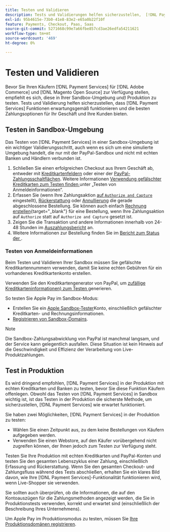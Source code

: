 ```yaml
---
title: Testen und Validieren
description: Tests und Validierungen helfen sicherzustellen,  [!DNL Payment Services]  die Funktionen erwartungsgemäß funktionieren und die besten Zahlungsoptionen für Ihre Kunden bereitstellen
exl-id: 95b4615e-73b0-41e8-83e2-e65a0b22f10f
feature: Payments, Checkout, Paas, Saas
source-git-commit: 5271668c99e7a66fbe857cd3ae26edfa54211621
workflow-type: tm+mt
source-wordcount: '469'
ht-degree: 0%

---
```


# Testen und Validieren

Bevor Sie Ihren Käufern [!DNL Payment Services] für [!DNL Adobe Commerce] und [!DNL Magento Open Source] zur Verfügung stellen, empfiehlt es sich, diese in Ihrer Sandbox-Umgebung _und)_ Produktion zu testen. Tests und Validierung helfen sicherzustellen, dass [!DNL Payment Services] Funktionen erwartungsgemäß funktionieren und die besten Zahlungsoptionen für Ihr Geschäft und Ihre Kunden bieten.

## Testen in Sandbox-Umgebung

Das Testen von [!DNL Payment Services] in einer Sandbox-Umgebung ist ein wichtiger Validierungsschritt, auch wenn es sich um eine simulierte Umgebung handelt, die nur mit der PayPal-Sandbox und nicht mit echten Banken und Händlern verbunden ist.

1. Schließen Sie einen erfolgreichen Checkout aus Ihrem Geschäft ab, entweder mit [Kreditkartenfeldern](payments-options.md#credit-card-fields) oder einer der [PayPal-Zahlungsschaltflächen](payments-options.md#paypal-smart-buttons). Weitere Informationen [ Verwendung gefälschter Kreditkarten zum Testen finden ](#testing-credentials) unter „Testen von Anmeldeinformationen“.
1. Erfassen Sie (wenn Ihre Zahlungsaktion [auf `Authorize and Capture`](onboard.md#set-payment-services-as-payment-method) eingestellt), [Rückerstattung](refunds.md) oder [Annullierung](voids.md) die gerade abgeschlossene Bestellung. Sie können auch einfach [Rechnung erstellen](https://experienceleague.adobe.com/en/docs/commerce-admin/stores-sales/order-management/invoices#create-an-invoice){target="_blank"} für eine Bestellung, wenn Ihre Zahlungsaktion auf `Authorize` statt auf `Authorize and Capture` gesetzt ist.
1. Zeigen Sie die Transaktion und andere Informationen innerhalb von 24-48 Stunden im [Auszahlungsbericht](payouts.md) an.
1. Weitere Informationen zur Bestellung finden Sie im [Bericht zum Status der ](order-payment-status.md).

### Testen von Anmeldeinformationen

Beim Testen und Validieren Ihrer Sandbox müssen Sie gefälschte Kreditkartennummern verwenden, damit Sie keine echten Gebühren für ein vorhandenes Kreditkartenkonto erstellen.

Verwenden Sie den Kreditkartengenerator von PayPal, um [zufällige Kreditkarteninformationen) zum Testen ](https://www.paypal.com/us/smarthelp/article/where-can-i-find-test-credit-card-numbers-ts2157) generieren.

So testen Sie Apple Pay im Sandbox-Modus:

* Erstellen Sie ein [Apple Sandbox-Tester](https://developer.apple.com/apple-pay/sandbox-testing/#create-a-sandbox-tester-account)Konto, einschließlich gefälschter Kreditkarten- und Rechnungsinformationen.
* [Registrieren von Sandbox-Domains](https://developer.paypal.com/docs/checkout/apm/apple-pay/#link-registeryoursandboxdomains).

>[!NOTE]
>
>Die Sandbox-Zahlungsabwicklung von PayPal ist manchmal langsam, und der Service kann gelegentlich ausfallen. Diese Situation ist kein Hinweis auf die Geschwindigkeit und Effizienz der Verarbeitung von Live-Produktzahlungen.

## Test in Produktion

Es wird dringend empfohlen, [!DNL Payment Services] in der Produktion mit echten Kreditkarten und Banken zu testen, bevor Sie diese Funktion Käufern offenlegen. Obwohl das Testen von [!DNL Payment Services] in Sandbox wichtig ist, ist das Testen in der Produktion die sicherste Methode, um sicherzustellen, [!DNL Payment Services] wie erwartet funktioniert.

Sie haben zwei Möglichkeiten, [!DNL Payment Services] in der Produktion zu testen:

* Wählen Sie einen Zeitpunkt aus, zu dem keine Bestellungen von Käufern aufgegeben werden.
* Verwenden Sie einen Webstore, auf den Käufer vorübergehend nicht zugreifen können, der Ihnen jedoch zum Testen zur Verfügung steht.

Testen Sie Ihre Produktion mit echten Kreditkarten und PayPal-Konten und testen Sie den gesamten Lebenszyklus einer Zahlung, einschließlich Erfassung und Rückerstattung. Wenn Sie den gesamten Checkout- und Zahlungsfluss während des Tests abschließen, erhalten Sie ein klares Bild davon, wie Ihre [!DNL Payment Services]-Funktionalität funktionieren wird, wenn Live-Shopper sie verwenden.

Sie sollten auch überprüfen, ob die Informationen, die auf den Kontoauszügen für die Zahlungsmethoden angezeigt werden, die Sie in Produktionstests verwenden, korrekt und erwartet sind (einschließlich der Beschreibung Ihres Unternehmens).

Um Apple Pay im Produktionsmodus zu testen, müssen Sie [Ihre Produktionsdomänen registrieren](https://developer.paypal.com/docs/checkout/apm/apple-pay/#register-your-live-domain).
